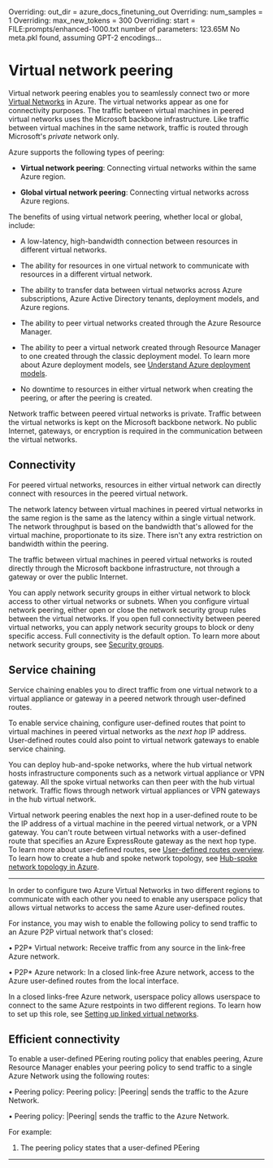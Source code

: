 Overriding: out_dir = azure_docs_finetuning_out
Overriding: num_samples = 1
Overriding: max_new_tokens = 300
Overriding: start = FILE:prompts/enhanced-1000.txt
number of parameters: 123.65M
No meta.pkl found, assuming GPT-2 encodings...
# Virtual network peering

Virtual network peering enables you to seamlessly connect two or more [Virtual Networks](virtual-networks-overview.md) in Azure. The virtual networks appear as one for connectivity purposes. The traffic between virtual machines in peered virtual networks uses the Microsoft backbone infrastructure. Like traffic between virtual machines in the same network, traffic is routed through Microsoft's *private* network only.

Azure supports the following types of peering:

* **Virtual network peering**: Connecting virtual networks within the same Azure region.

* **Global virtual network peering**: Connecting virtual networks across Azure regions.

The benefits of using virtual network peering, whether local or global, include:

* A low-latency, high-bandwidth connection between resources in different virtual networks.

* The ability for resources in one virtual network to communicate with resources in a different virtual network.

* The ability to transfer data between virtual networks across Azure subscriptions, Azure Active Directory tenants, deployment models, and Azure regions.

* The ability to peer virtual networks created through the Azure Resource Manager.

* The ability to peer a virtual network created through Resource Manager to one created through the classic deployment model. To learn more about Azure deployment models, see [Understand Azure deployment models](../azure-resource-manager/management/deployment-models.md?toc=%2fazure%2fvirtual-network%2ftoc.json).

* No downtime to resources in either virtual network when creating the peering, or after the peering is created.

Network traffic between peered virtual networks is private. Traffic between the virtual networks is kept on the Microsoft backbone network. No public Internet, gateways, or encryption is required in the communication between the virtual networks.

## Connectivity

For peered virtual networks, resources in either virtual network can directly connect with resources in the peered virtual network.

The network latency between virtual machines in peered virtual networks in the same region is the same as the latency within a single virtual network. The network throughput is based on the bandwidth that's allowed for the virtual machine, proportionate to its size. There isn't any extra restriction on bandwidth within the peering.

The traffic between virtual machines in peered virtual networks is routed directly through the Microsoft backbone infrastructure, not through a gateway or over the public Internet.

You can apply network security groups in either virtual network to block access to other virtual networks or subnets.
When you configure virtual network peering, either open or close the network security group rules between the virtual networks. If you open full connectivity between peered virtual networks, you can apply network security groups to block or deny specific access. Full connectivity is the default option. To learn more about network security groups, see [Security groups](./network-security-groups-overview.md).

## Service chaining

Service chaining enables you to direct traffic from one virtual network to a virtual appliance or gateway in a peered network through user-defined routes.

To enable service chaining, configure user-defined routes that point to virtual machines in peered virtual networks as the *next hop* IP address. User-defined routes could also point to virtual network gateways to enable service chaining.

You can deploy hub-and-spoke networks, where the hub virtual network hosts infrastructure components such as a network virtual appliance or VPN gateway. All the spoke virtual networks can then peer with the hub virtual network. Traffic flows through network virtual appliances or VPN gateways in the hub virtual network.

Virtual network peering enables the next hop in a user-defined route to be the IP address of a virtual machine in the peered virtual network, or a VPN gateway. You can't route between virtual networks with a user-defined route that specifies an Azure ExpressRoute gateway as the next hop type. To learn more about user-defined routes, see [User-defined routes overview](virtual-networks-udr-overview.md#user-defined). To learn how to create a hub and spoke network topology, see [Hub-spoke network topology in Azure](/azure/architecture/reference-architectures/hybrid-networking/hub-spoke?toc=%2fazure%2fvirtual-network%2ftoc.json).

-----------------------------------

In order to configure two Azure Virtual Networks in two different regions to communicate with each other you need to  enable any userspace policy that allows virtual networks to access the same Azure user-defined routes.

For instance, you may wish to enable the following policy to send traffic to an Azure P2P virtual network that's closed:

• P2P* Virtual network: Receive traffic from any source in the link-free Azure network.


• P2P* Azure network: In a closed link-free Azure network, access to the Azure user-defined routes from the local interface.


In a closed links-free Azure network, userspace policy allows userspace to connect to the same Azure restpoints in two different regions. To learn how to set up this role, see [Setting up linked virtual networks](https://github.com/Azure/azure-virtual-network/blob/master/guide/virtual-network-network-manager/default-policy-user-defined-route-network).

## Efficient connectivity

To enable a user-defined PEering routing policy that enables peering, Azure Resource Manager enables your peering policy to send traffic to a single Azure Network using the following routes:

• Peering policy: Peering policy: |Peering| sends the traffic to the Azure Network.

• Peering policy: |Peering| sends the traffic to the Azure Network.

For example:

1) The peering policy states that a user-defined PEering
---------------
